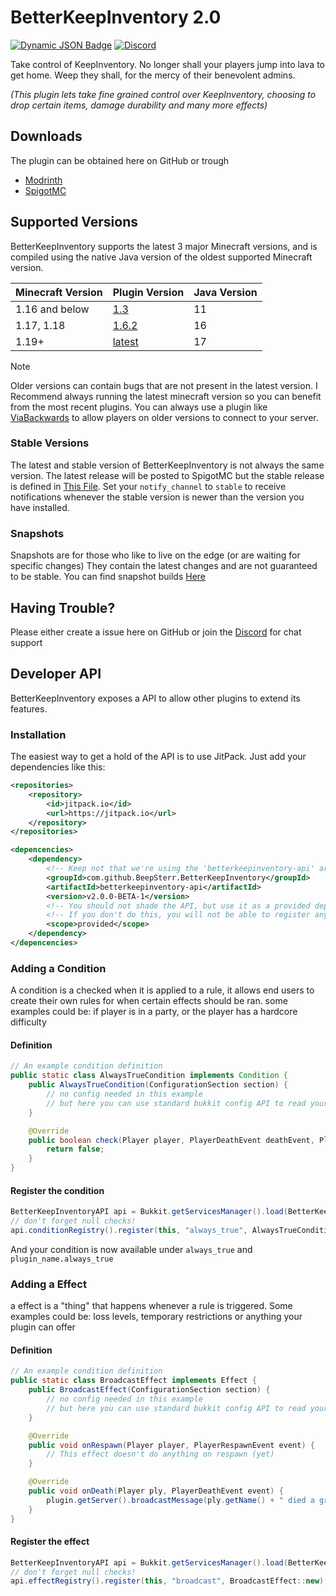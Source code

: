 # BetterKeepInventory 2.0
[![Dynamic JSON Badge](https://img.shields.io/badge/dynamic/json?url=https%3A%2F%2Fapi.spiget.org%2Fv2%2Fresources%2F93081&query=downloads&logo=spigotmc&label=Downloads&color=%23ED8106)](https://www.spigotmc.org/resources/betterkeepinventory.93081/)
[![Discord](https://img.shields.io/discord/850836877924761610?label=BeepSterr's%20Workshop&color=%239191c9)](https://leafcat.live/discord)

Take control of KeepInventory.
No longer shall your players jump into lava to get home. Weep they shall, for the mercy of their benevolent admins.

*(This plugin lets take fine grained control over KeepInventory, choosing to drop certain items, damage durability and many more effects)*

## Downloads
The plugin can be obtained here on GitHub or trough
- [Modrinth](https://modrinth.com/plugin/betterkeepinventory)
- [SpigotMC](https://www.spigotmc.org/resources/betterkeepinventory.93081/)

## Supported Versions
BetterKeepInventory supports the latest 3 major Minecraft versions, and is compiled using the native Java version of the oldest supported Minecraft version.

| Minecraft Version | Plugin Version                                                         | Java Version |
|-------------------|------------------------------------------------------------------------|--------------|
| 1.16 and below    | [1.3](https://modrinth.com/plugin/betterkeepinventory/version/1.3)     | 11           |
| 1.17, 1.18        | [1.6.2](https://modrinth.com/plugin/betterkeepinventory/version/1.6.2) | 16           |
| 1.19+             | [latest](https://modrinth.com/plugin/betterkeepinventory/versions)     | 17           |

> [!NOTE]  
> Older versions can contain bugs that are not present in the latest version. I Recommend always running the latest minecraft version so you can benefit from the most recent plugins. You can always use a plugin like [ViaBackwards](https://www.spigotmc.org/resources/viabackwards.27448/) to allow players on older versions to connect to your server.

### Stable Versions
The latest and stable version of BetterKeepInventory is not always the same version. The latest release will be posted to SpigotMC but the stable release is defined in [This File](versions/stable.txt).
Set your `notify_channel` to `stable` to receive notifications whenever the stable version is newer than the version you have installed.

### Snapshots
Snapshots are for those who like to live on the edge (or are waiting for specific changes)
They contain the latest changes and are not guaranteed to be stable. You can find snapshot builds [Here](https://github.com/BeepSterr/BetterKeepInventory/actions/workflows/build_snapshot.yml)

## Having Trouble?
Please either create a issue here on GitHub or join the [Discord](https://discord.gg/fFvFXPvtty) for chat support

## Developer API
BetterKeepInventory exposes a API to allow other plugins to extend its features.

### Installation
The easiest way to get a hold of the API is to use JitPack. Just add your dependencies like this:
```xml
<repositories>
    <repository>
        <id>jitpack.io</id>
        <url>https://jitpack.io</url>
    </repository>
</repositories>

<depencencies>
    <dependency>
        <!-- Keep not that we're using the 'betterkeepinventory-api' artifact -->
        <groupId>com.github.BeepSterr.BetterKeepInventory</groupId>
        <artifactId>betterkeepinventory-api</artifactId>
        <version>v2.0.0-BETA-1</version>
        <!-- You should not shade the API, but use it as a provided dependency -->
        <!-- If you don't do this, you will not be able to register anything -->
        <scope>provided</scope>
    </dependency>
</depencencies>
```

### Adding a Condition
A condition is a checked when it is applied to a rule, it allows end users to create their own rules
for when certain effects should be ran. some examples could be: if player is in a party, or the player has a hardcore difficulty
#### Definition
```java
// An example condition definition
public static class AlwaysTrueCondition implements Condition {
    public AlwaysTrueCondition(ConfigurationSection section) {
        // no config needed in this example
        // but here you can use standard bukkit config API to read your conditions values
    }

    @Override
    public boolean check(Player player, PlayerDeathEvent deathEvent, PlayerRespawnEvent respawnEvent) {
        return false;
    }
}
```

#### Register the condition
```java
BetterKeepInventoryAPI api = Bukkit.getServicesManager().load(BetterKeepInventoryAPI.class);
// don't forget null checks!
api.conditionRegistry().register(this, "always_true", AlwaysTrueCondition::new);
```
And your condition is now available under `always_true` and `plugin_name.always_true`

### Adding a Effect
a effect is a "thing" that happens whenever a rule is triggered.
Some examples could be: loss levels, temporary restrictions or anything your plugin can offer
#### Definition
```java
// An example condition definition
public static class BroadcastEffect implements Effect {
    public BroadcastEffect(ConfigurationSection section) {
        // no config needed in this example
        // but here you can use standard bukkit config API to read your conditions values
    }

    @Override
    public void onRespawn(Player player, PlayerRespawnEvent event) {
        // This effect doesn't do anything on respawn (yet)
    }

    @Override
    public void onDeath(Player ply, PlayerDeathEvent event) {
        plugin.getServer().broadcastMessage(ply.getName() + " died a gruesome death.");
    }
}
```
#### Register the effect
```java
BetterKeepInventoryAPI api = Bukkit.getServicesManager().load(BetterKeepInventoryAPI.class);
// don't forget null checks!
api.effectRegistry().register(this, "broadcast", BroadcastEffect::new);
```
